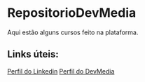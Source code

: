 # RepositorioDevMedia
Aqui estão alguns cursos feito na plataforma.

## Links úteis:
[Perfil do Linkedin](https://www.linkedin.com/in/douglas-brand%C3%A3o-miranda-827700122/)
[Perfil do DevMedia](https://www.devmedia.com.br/perfil/douglas-brandao-miranda)
